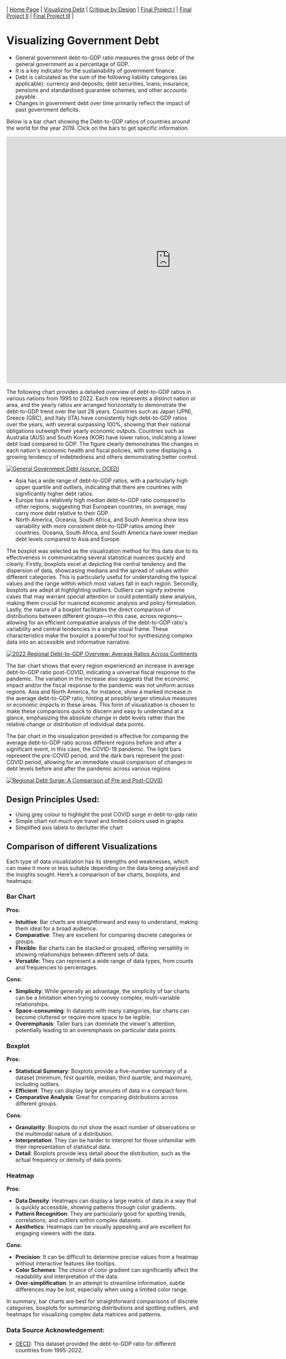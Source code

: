 | [Home Page](https://sharvariyeole.github.io/portfolio) | [Visualizing Debt](visualizing-government-debt) | [Critique by Design](critique-by-design) | [Final Project I](final-project-part-one) | [Final Project II](final-project-part-two) | [Final Project III](final-project-part-three) |

# Visualizing Government Debt

- General government debt-to-GDP ratio measures the gross debt of the general government as a percentage of GDP.
- It is a key indicator for the sustainability of government finance. 
- Debt is calculated as the sum of the following liability categories (as applicable): currency and deposits; debt securities, loans; insurance, 
 pensions and standardised guarantee schemes, and other accounts payable. 
- Changes in government debt over time primarily reflect the impact of past government deficits.

Below is a bar chart showing the Debt-to-GDP ratios of countries around the world for the year 2019. Click on the bars to get specific information.


<iframe src="https://data.oecd.org/chart/7kpg" width="860" height="645" style="border: 0" mozallowfullscreen="true" webkitallowfullscreen="true" allowfullscreen="true"><a href="https://data.oecd.org/chart/7kpg" target="_blank">OECD Chart: General government debt, Total, % of GDP, Annual, 2019</a></iframe>



The following chart provides a detailed overview of debt-to-GDP ratios in various nations from 1995 to 2022. Each row represents a distinct nation or area, and the yearly ratios are arranged horizontally to demonstrate the debt-to-GDP trend over the last 28 years. Countries such as Japan (JPN), Greece (GRC), and Italy (ITA) have consistently high debt-to-GDP ratios over the years, with several surpassing 100%, showing that their national obligations outweigh their yearly economic outputs. Countries such as Australia (AUS) and South Korea (KOR) have lower ratios, indicating a lower debt load compared to GDP. The figure clearly demonstrates the changes in each nation's economic health and fiscal policies, with some displaying a growing tendency of indebtedness and others demonstrating better control.



<div class='tableauPlaceholder' id='viz1706551485619' style='position: relative'><noscript><a href='#'><img alt='General Government Debt (source: OCED) ' src='https:&#47;&#47;public.tableau.com&#47;static&#47;images&#47;In&#47;In-class_17065476256140&#47;Sheet1&#47;1_rss.png' style='border: none' /></a></noscript><object class='tableauViz'  style='display:none;'><param name='host_url' value='https%3A%2F%2Fpublic.tableau.com%2F' /> <param name='embed_code_version' value='3' /> <param name='site_root' value='' /><param name='name' value='In-class_17065476256140&#47;Sheet1' /><param name='tabs' value='no' /><param name='toolbar' value='yes' /><param name='static_image' value='https:&#47;&#47;public.tableau.com&#47;static&#47;images&#47;In&#47;In-class_17065476256140&#47;Sheet1&#47;1.png' /> <param name='animate_transition' value='yes' /><param name='display_static_image' value='yes' /><param name='display_spinner' value='yes' /><param name='display_overlay' value='yes' /><param name='display_count' value='yes' /><param name='language' value='en-US' /><param name='filter' value='publish=yes' /></object></div>
<script type='text/javascript'>
  var divElement = document.getElementById('viz1706551485619');
  var vizElement = divElement.getElementsByTagName('object')[0];
  vizElement.style.width='100%';vizElement.style.height=(divElement.offsetWidth*0.75)+'px';
  var scriptElement = document.createElement('script');
  scriptElement.src = 'https://public.tableau.com/javascripts/api/viz_v1.js';                    vizElement.parentNode.insertBefore(scriptElement, vizElement);
</script>



- Asia has a wide range of debt-to-GDP ratios, with a particularly high upper quartile and outliers, indicating that there are countries with significantly higher debt ratios.
- Europe has a relatively high median debt-to-GDP ratio compared to other regions, suggesting that European countries, on average, may carry more debt relative to their GDP.
- North America, Oceania, South Africa, and South America show less variability with more consistent debt-to-GDP ratios among their countries.
Oceania, South Africa, and South America have lower median debt levels compared to Asia and Europe.


The boxplot was selected as the visualization method for this data due to its effectiveness in communicating several statistical nuances quickly and clearly. Firstly, boxplots excel at depicting the central tendency and the dispersion of data, showcasing medians and the spread of values within different categories. This is particularly useful for understanding the typical values and the range within which most values fall in each region. Secondly, boxplots are adept at highlighting outliers. Outliers can signify extreme cases that may warrant special attention or could potentially skew analysis, making them crucial for nuanced economic analysis and policy formulation. Lastly, the nature of a boxplot facilitates the direct comparison of distributions between different groups—in this case, across regions—allowing for an efficient comparative analysis of the debt-to-GDP ratio's variability and central tendencies in a single visual frame. These characteristics make the boxplot a powerful tool for synthesizing complex data into an accessible and informative narrative.



<div class='tableauPlaceholder' id='viz1706565255315' style='position: relative'><noscript><a href='#'><img alt='2022 Regional Debt-to-GDP Overview: Average Ratios Across Continents ' src='https:&#47;&#47;public.tableau.com&#47;static&#47;images&#47;In&#47;In-class_17065476256140&#47;Sheet3&#47;1_rss.png' style='border: none' /></a></noscript><object class='tableauViz'  style='display:none;'><param name='host_url' value='https%3A%2F%2Fpublic.tableau.com%2F' /> <param name='embed_code_version' value='3' /> <param name='site_root' value='' /><param name='name' value='In-class_17065476256140&#47;Sheet3' /><param name='tabs' value='no' /><param name='toolbar' value='yes' /><param name='static_image' value='https:&#47;&#47;public.tableau.com&#47;static&#47;images&#47;In&#47;In-class_17065476256140&#47;Sheet3&#47;1.png' /> <param name='animate_transition' value='yes' /><param name='display_static_image' value='yes' /><param name='display_spinner' value='yes' /><param name='display_overlay' value='yes' /><param name='display_count' value='yes' /><param name='language' value='en-US' /><param name='filter' value='publish=yes' /></object></div>
<script type='text/javascript'>
 var divElement = document.getElementById('viz1706565255315');
 var vizElement = divElement.getElementsByTagName('object')[0];
 vizElement.style.width='100%';vizElement.style.height=(divElement.offsetWidth*0.75)+'px';
 var scriptElement = document.createElement('script');
 scriptElement.src = 'https://public.tableau.com/javascripts/api/viz_v1.js';                    vizElement.parentNode.insertBefore(scriptElement, vizElement);
</script>



The bar chart shows that every region experienced an increase in average debt-to-GDP ratio post-COVID, indicating a universal fiscal response to the pandemic. The variation in the increase also suggests that the economic impact and/or the fiscal response to the pandemic was not uniform across regions. Asia and North America, for instance, show a marked increase in the average debt-to-GDP ratio, hinting at possibly larger stimulus measures or economic impacts in these areas. This form of visualization is chosen to make these comparisons quick to discern and easy to understand at a glance, emphasizing the absolute change in debt levels rather than the relative change or distribution of individual data points.

The bar chart in the visualization provided is effective for comparing the average debt-to-GDP ratio across different regions before and after a significant event, in this case, the COVID-19 pandemic. The light bars represent the pre-COVID period, and the dark bars represent the post-COVID period, allowing for an immediate visual comparison of changes in debt levels before and after the pandemic across various regions



<div class='tableauPlaceholder' id='viz1706565294913' style='position: relative'><noscript><a href='#'><img alt='Regional Debt Surge: A Comparison of Pre and Post-COVID ' src='https:&#47;&#47;public.tableau.com&#47;static&#47;images&#47;In&#47;In-class_17065476256140&#47;Sheet4&#47;1_rss.png' style='border: none' /></a></noscript><object class='tableauViz'  style='display:none;'><param name='host_url' value='https%3A%2F%2Fpublic.tableau.com%2F' /> <param name='embed_code_version' value='3' /> <param name='site_root' value='' /><param name='name' value='In-class_17065476256140&#47;Sheet4' /><param name='tabs' value='no' /><param name='toolbar' value='yes' /><param name='static_image' value='https:&#47;&#47;public.tableau.com&#47;static&#47;images&#47;In&#47;In-class_17065476256140&#47;Sheet4&#47;1.png' /> <param name='animate_transition' value='yes' /><param name='display_static_image' value='yes' /><param name='display_spinner' value='yes' /><param name='display_overlay' value='yes' /><param name='display_count' value='yes' /><param name='language' value='en-US' /><param name='filter' value='publish=yes' /></object></div>
<script type='text/javascript'>
 var divElement = document.getElementById('viz1706565294913');
 var vizElement = divElement.getElementsByTagName('object')[0];
 vizElement.style.width='100%';vizElement.style.height=(divElement.offsetWidth*0.75)+'px';
 var scriptElement = document.createElement('script');
 scriptElement.src = 'https://public.tableau.com/javascripts/api/viz_v1.js';
 vizElement.parentNode.insertBefore(scriptElement, vizElement);
</script>


## Design Principles Used:
- Using grey colour to highlight the post COVID surge in debt-to-gdp ratio
- Simple chart not much eye travel and limited colors used in graphs
- Simplified axis labels to declutter the chart 

## Comparison of different Visualizations

Each type of data visualization has its strengths and weaknesses, which can make it more or less suitable depending on the data being analyzed and the insights sought. Here’s a comparison of bar charts, boxplots, and heatmaps:

### Bar Chart
**Pros:**
- **Intuitive**: Bar charts are straightforward and easy to understand, making them ideal for a broad audience.
- **Comparative**: They are excellent for comparing discrete categories or groups.
- **Flexible**: Bar charts can be stacked or grouped, offering versatility in showing relationships between different sets of data.
- **Versatile**: They can represent a wide range of data types, from counts and frequencies to percentages.

**Cons:**
- **Simplicity**: While generally an advantage, the simplicity of bar charts can be a limitation when trying to convey complex, multi-variable relationships.
- **Space-consuming**: In datasets with many categories, bar charts can become cluttered or require more space to be legible.
- **Overemphasis**: Taller bars can dominate the viewer's attention, potentially leading to an overemphasis on particular data points.

### Boxplot
**Pros:**
- **Statistical Summary**: Boxplots provide a five-number summary of a dataset (minimum, first quartile, median, third quartile, and maximum), including outliers.
- **Efficient**: They can display large amounts of data in a compact form.
- **Comparative Analysis**: Great for comparing distributions across different groups.

**Cons:**
- **Granularity**: Boxplots do not show the exact number of observations or the multimodal nature of a distribution.
- **Interpretation**: They can be harder to interpret for those unfamiliar with their representation of statistical data.
- **Detail**: Boxplots provide less detail about the distribution, such as the actual frequency or density of data points.

### Heatmap
**Pros:**
- **Data Density**: Heatmaps can display a large matrix of data in a way that is quickly accessible, showing patterns through color gradients.
- **Pattern Recognition**: They are particularly good for spotting trends, correlations, and outliers within complex datasets.
- **Aesthetics**: Heatmaps can be visually appealing and are excellent for engaging viewers with the data.

**Cons:**
- **Precision**: It can be difficult to determine precise values from a heatmap without interactive features like tooltips.
- **Color Schemes**: The choice of color gradient can significantly affect the readability and interpretation of the data.
- **Over-simplification**: In an attempt to streamline information, subtle differences may be lost, especially when using a limited color range.

In summary, bar charts are best for straightforward comparisons of discrete categories, boxplots for summarizing distributions and spotting outliers, and heatmaps for visualizing complex data matrices and patterns. 


### Data Source Acknowledgement:
- [OECD](https://data.oecd.org/gga/general-government-debt.htm): This dataset provided the debt-to-GDP ratio for different countries from 1995-2022.
